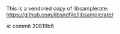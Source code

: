 This is a vendored copy of libsamplerate:
https://github.com/libsndfile/libsamplerate/

at commit 20819b6
